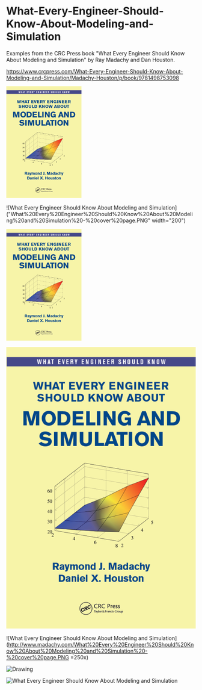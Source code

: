 # What-Every-Engineer-Should-Know-About-Modeling-and-Simulation
Examples from the CRC Press book "What Every Engineer Should Know About Modeling and Simulation" by Ray Madachy and Dan Houston.

https://www.crcpress.com/What-Every-Engineer-Should-Know-About-Modeling-and-Simulation/Madachy-Houston/p/book/9781498753098

<img src="What%20Every%20Engineer%20Should%20Know%20About%20Modeling%20and%20Simulation%20-%20cover%20page.PNG" width="200">


![What Every Engineer Should Know About Modeling and Simulation]("What%20Every%20Engineer%20Should%20Know%20About%20Modeling%20and%20Simulation%20-%20cover%20page.PNG" width="200")

<img src="What%20Every%20Engineer%20Should%20Know%20About%20Modeling%20and%20Simulation%20-%20cover%20page.PNG" alt="Drawing" style="width: 200px;"/>

![What Every Engineer Should Know About Modeling and Simulation](What%20Every%20Engineer%20Should%20Know%20About%20Modeling%20and%20Simulation%20-%20cover%20page.PNG)


![What Every Engineer Should Know About Modeling and Simulation](http://www.madachy.com/What%20Every%20Engineer%20Should%20Know%20About%20Modeling%20and%20Simulation%20-%20cover%20page.PNG =250x)

<img src="http://www.madachy.com/What%20Every%20Engineer%20Should%20Know%20About%20Modeling%20and%20Simulation%20-%20cover%20page.PNG" alt="Drawing" style="width: 200px;"/>

![What Every Engineer Should Know About Modeling and Simulation](http://www.madachy.com/What%20Every%20Engineer%20Should%20Know%20About%20Modeling%20and%20Simulation%20-%20cover%20page.PNG)
